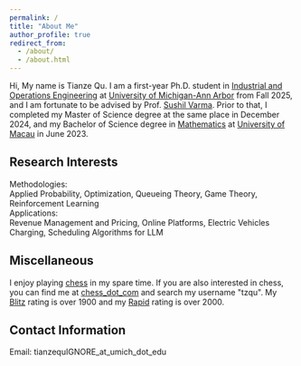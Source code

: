 ```yaml
---
permalink: /
title: "About Me"
author_profile: true
redirect_from: 
  - /about/
  - /about.html
---
```


Hi, My name is Tianze Qu. I am a first-year Ph.D. student in [Industrial and Operations Engineering](https://ioe.engin.umich.edu/) at [University of Michigan-Ann Arbor](https://umich.edu/) from Fall 2025, and I am fortunate to be advised by Prof. [Sushil Varma](https://sites.google.com/view/sushil-varma/home). Prior to that, I completed my Master of Science degree at the same place in December 2024, and my Bachelor of Science degree in [Mathematics](https://www.fst.um.edu.mo/math/) at [University of Macau](https://www.um.edu.mo/) in June 2023.

Research Interests
------
Methodologies:  
Applied Probability, Optimization, Queueing Theory, Game Theory, Reinforcement Learning  
Applications:  
Revenue Management and Pricing, Online Platforms, Electric Vehicles Charging, Scheduling Algorithms for LLM

Miscellaneous
------
I enjoy playing [chess](https://en.wikipedia.org/wiki/Chess) in my spare time. If you are also interested in chess, you can find me at [chess_dot_com](https://www.chess.com/) and search my username "tzqu". My [Blitz](https://www.chess.com/terms/blitz-chess) rating is over 1900 and my [Rapid](https://www.chess.com/terms/rapid-chess) rating is over 2000.

Contact Information
-----
Email: tianzequIGNORE_at_umich_dot_edu

